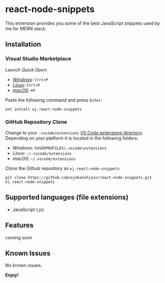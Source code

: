 # react-node-snippets

This extension provides you some of the best JavaScript snippets used by me for MERN stack.

## Installation

### Visual Studio Marketplace

Launch _Quick Open_:

- [_Windows_](https://code.visualstudio.com/shortcuts/keyboard-shortcuts-windows.pdf): `Ctrl+P`
- [_Linux_](https://code.visualstudio.com/shortcuts/keyboard-shortcuts-linux.pdf): `Ctrl+P`
- [_macOS_](https://code.visualstudio.com/shortcuts/keyboard-shortcuts-macos.pdf): `⌘P`

Paste the following command and press `Enter`:

```shell
ext install ej.react-node-snippets
```

### GitHub Repository Clone

Change to your `.vscode/extensions` [VS Code extensions directory](https://code.visualstudio.com/docs/extensions/install-extension#_side-loading).
Depending on your platform it is located in the following folders:

- _Windows_: `%USERPROFILE%\.vscode\extensions`
- _Linux_: `~/.vscode/extensions`
- _macOS_: `~/.vscode/extensions`

Clone the Github repository as `ej.react-node-snippets`:

```shell
git clone https://github.com/ejekanshjain/react-node-snippets.git ej.react-node-snippets
```

## Supported languages (file extensions)

- JavaScript (.js)

## Features
coming soon

## Known Issues

No known issues.

**Enjoy!**